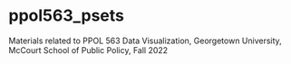 # ppol563_psets
Materials related to PPOL 563 Data Visualization, Georgetown University, McCourt School of Public Policy, Fall 2022
